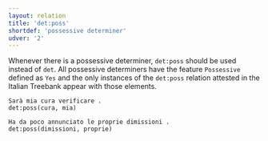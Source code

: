 ```yaml
---
layout: relation
title: 'det:poss'
shortdef: 'possessive determiner'
udver: '2'
---
```


Whenever there is a possessive determiner, <code>det:poss</code> should be used instead of <code>det</code>. All possessive determiners have the feature <code>Possessive</code> defined as <code>Yes</code> and the only instances of the <code>det:poss</code> relation attested in the Italian Treebank appear with those elements.

~~~ sdparse
Sarà mia cura verificare . 
det:poss(cura, mia)
~~~
~~~ sdparse
Ha da poco annunciato le proprie dimissioni . 
det:poss(dimissioni, proprie)
~~~
<!-- Interlanguage links updated Po 11. listopadu 2024, 20:10:49 CET -->
